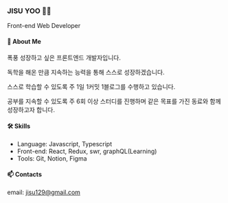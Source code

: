 ### JISU YOO 🙇‍♂️

Front-end Web Developer

#### 💬 About Me
폭풍 성장하고 싶은 프론트엔드 개발자입니다.

독학을 해온 만큼 지속하는 능력을 통해 스스로 성장하겠습니다.

스스로 학습할 수 있도록 주 1일 1커밋 1블로그를 수행하고 있습니다.

공부를 지속할 수 있도록 주 6회 이상 스터디를 진행하며 같은 목표를 가진 동료와 함께 성장하고자 합니다.

#### 🛠️ Skills
- Language: Javascript, Typescript
- Front-end: React, Redux, swr, graphQL(Learning)
- Tools: Git, Notion, Figma

#### 📫 Contacts
email: jisu129@gmail.com
